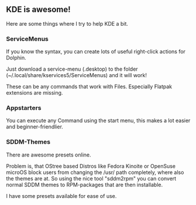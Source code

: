 ## KDE is awesome!

Here are some things where I try to help KDE a bit.

### ServiceMenus
If you know the syntax, you can create lots of useful right-click actions for Dolphin.

Just download a service-menu (.desktop) to the folder (~/.local/share/kservices5/ServiceMenus) and it will work!

These can be any commands that work with Files. Especially Flatpak extensions are missing.

### Appstarters

You can execute any Command using the start menu, this makes a lot easier and beginner-friendlier.

### SDDM-Themes
There are awesome presets online.

Problem is, that OStree based Distros like Fedora Kinoite or OpenSuse microOS block users from changing the /usr/ path completely, where also the themes are at.
So using the nice tool "sddm2rpm" you can convert normal SDDM themes to RPM-packages that are then installable.

I have some presets available for ease of use.
